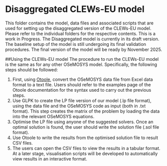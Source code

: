 # Disaggregated CLEWs-EU model
This folder contains the model, data files and associated scripts that are used for setting up the disaggregated version of the CLEWs-EU model. Please refer to the individual folders for the respective contents. 
This is a work in Progress. The Disaggregated model is currently in its draft version. The baseline setup of the model is still undergoing its final validation procedures. The final version of the model will be ready by November 2025.

##Using the CLEWs-EU model
The procedure to run the CLEWs-EU model is the same as for any other OSeMOSYS model. Specifically, the following steps should be followed:
1)	First, using [Otoole](https://otoole.readthedocs.io/en/latest/index.html), convert the OSeMOSYS data file from Excel data format to a text file. Users should refer to the examples page of the Otoole documentation for the syntax used to carry out the previous steps.
2)	Use GLPK to create the LP file version of our model (.lp file format), using the data file and the OSeMOSYS code as input (both in .txt format). This step creates the matrix of the problem by loading the data into the relevant OSeMOSYS equations.
3)	Optimise the LP file using anyone of the suggested solvers. Once an optimal solution is found, the user should write the solution file (.sol file format).
4)	Use Otoole to write the results from the optimised solution file to result CSV files.
5)	The users can open the CSV files to view the results in a tabular format. At a later stage, visualisation scripts will be developed to automatically view results in an interactive format.
